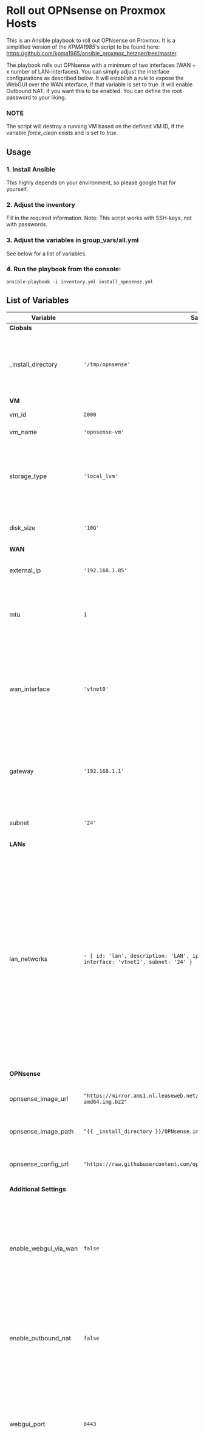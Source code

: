 # Roll out OPNsense on Proxmox Hosts 

This is an Ansible playbook to roll out OPNsense on Proxmox. It is a simplified version of the _KPMA1985_'s script to be found here: https://github.com/kpma1985/ansible_proxmox_hetzner/tree/master.

The playbook rolls out OPNsense with a minimum of two interfaces (WAN + x number of LAN-interfaces). You can simply adjust the interface configurations as described below. It will establish a rule to expose the WebGUI over the WAN interface, if that variable is set to true. It will enable Outbound NAT, if you want this to be enabled. You can define the root password to your liking.

### NOTE
The script will destroy a running VM based on the defined VM ID, if the variable _force_clean_ exists and is set to _true_.

## Usage

### 1. Install Ansible
This highly depends on your environment, so please google that for yourself.

### 2. Adjust the inventory
Fill in the required information. Note: This script works with SSH-keys, not with passwords. 

### 3. Adjust the variables in group_vars/all.yml
See below for a list of variables.

### 4. Run the playbook from the console:

```
ansible-playbook -i inventory.yml install_opnsense.yml
```

## List of Variables

<table>
    <thead>
        <tr>
            <th>Variable</th>
            <th>Sample Value</th>
            <th>Remarks</th>
        </tr>
    </thead>
    <tbody>
        <tr>
            <td colspan="3"><strong>Globals</strong></td>
        </tr>
        <tr>
            <td>_install_directory</td>
            <td><code>'/tmp/opnsense'</code></td>
            <td>Directory in which the OPNsense image is downloaded to, and where the XML configuration is adjusted within.</td>
        </tr>
        <tr>
            <td colspan="3"><strong>VM</strong></td>
        </tr>
        <tr>
            <td>vm_id</td>
            <td><code>2000</code></td>
            <td>ID of the VM to be created.</td>
        </tr>
        <tr>
            <td>vm_name</td>
            <td><code>'opnsense-vm'</code></td>
            <td>ID of the VM to be created.</td>
        </tr>
        <tr>
            <td>storage_type</td>
            <td><code>'local_lvm'</code></td>
            <td>torage type to be used. Depending on your Proxmoxes config. Could also be like <code>'local_zfs'</code> or any other useful value.</td>
        </tr>
        <tr>
            <td>disk_size</td>
            <td><code>'10G'</code></td>
            <td>System Disk size. <code>'10G'</code> should be plenty enough for a small homelab.</td>
        </tr>
        <tr>
            <td colspan="3"><strong>WAN</strong></td>
        </tr>
        <tr>
            <td>external_ip</td>
            <td><code>'192.168.1.85'</code></td>
            <td>External IP of the VM. Alternatively, <code>'dhcp'</code> should work as well.</td>
        </tr>
        <tr>
            <td>mtu</td>
            <td><code>1</code></td>
            <td>MTU of the network. Set it <code>1</code> to have it copied from the underlying Network Interface.</td>
        </tr>
        <tr>
            <td>wan_interface</td>
            <td><code>'vtnet0'</code></td>
            <td>Name of the interface to be used for WAN. Typically, it will be <code>'vtnet0'</code>, referring to the first virtual network adapter attached to the VM, but you can align it to your needs.</td>
        </tr>
        <tr>
            <td>gateway</td>
            <td><code>'192.168.1.1'</code></td>
            <td>IP of the gateway to be used. Typically, it will be the router within your environment. Leave it empty (<code>''</code>) to define no gateway.</td>
        </tr>
        <tr>
            <td>subnet</td>
            <td><code>'24'</code></td>
            <td>The subnet to be used. Typically, it will be something like <code>'24'</code>.</td>
        </tr>
        <tr>
            <td colspan="3"><strong>LANs</strong></td>
        </tr>
        <tr>
            <td>lan_networks</td>
            <td><code>- { id: 'lan', description: 'LAN', ip: '10.0.0.1', mtu: '1500', bridge: 'vmbr1', interface: 'vtnet1', subnet: '24' }</code></td>
            <td>List of LANs to be created. Each LAN is defined by these parameters:<ul><li>id: Id of the LAN in OPNsense</li>
                <li>description: Description of the LAN in OPNsense</li><li>ip: IP within the LAN</li>
                <li>subnet: Subnet to be used</li><li>bridge: Bridge-Device to be used on Proxmox</li><li>interface: Interface to be used for the LAN on OPNsense</li></ul></td>
        </tr>
        <tr>
            <td colspan="3"><strong>OPNsense</strong></td>
        </tr>
        <tr>
            <td>opnsense_image_url</td>
            <td><code>"https://mirror.ams1.nl.leaseweb.net/opnsense/releases/23.7/OPNsense-23.7-nano-amd64.img.bz2"</code></td>
            <td>Download-Link for the OPNsense-image to roll out. Use the nano-variant.</td>
        </tr>
        <tr>
            <td>opnsense_image_path</td>
            <td><code>"{{ _install_directory }}/OPNsense.img.bz2"</code></td>
            <td>Where to store the downloaded image.</td>
        </tr>
        <tr>
            <td>opnsense_config_url</td>
            <td><code>"https://raw.githubusercontent.com/opnsense/core/master/src/etc/config.xml.sample"</code></td>
            <td>URL of the sample XML-configuration file to be used as ... sample.</td>
        </tr>
        <tr>
            <td colpan="3"><strong>Additional Settings</strong></td>
        </tr>
        <tr>
            <td>enable_webgui_via_wan</td>
            <td><code>false</code></td>
            <td>Indicates whether the WebGUI should be exposed via the WAN interface. Useful values are <code>true</code> or <code>false</code>. Note: Exposing the WebGUI via WAN implies a huge risk when used outside a secure environment!</td>
        </tr>
        <tr>
            <td>enable_outbound_nat</td>
            <td><code>false</code></td>
            <td>Indicates whether Outbound NAT should be enabled. Often required in Homelab-scenarios. Useful values are <code>true</code> or <code>false</code>.</td>
        </tr>
        <tr>
            <td>webgui_port</td>
            <td><code>8443</code></td>
            <td>Port of the WebGUI, regardless of being exposed externally or internally only. Recommendation: Don't leave it on 443, since then every SSL-traffic would need to be mapped to a different port.</td>
        </tr>
        <tr>
            <td>admin_password</td>
            <td><code>'ChangeMe123!'</code></td>
            <td>Password for the root user. Adjust it to your own needs, but adjust it.</td>
        </tr>
    </tbody>
</table>